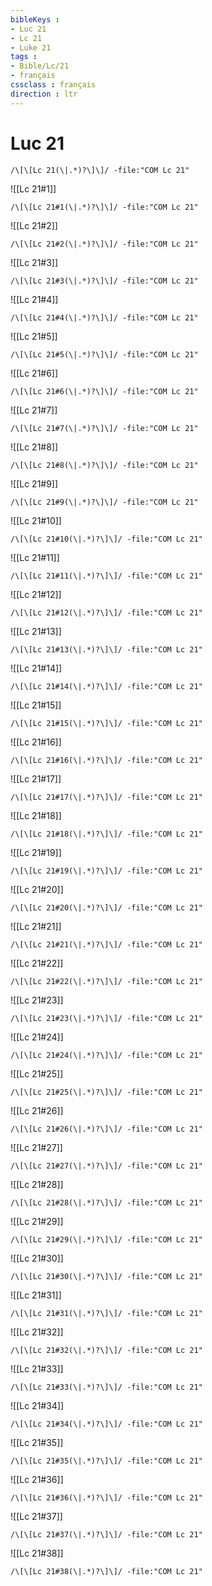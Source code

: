 ```yaml
---
bibleKeys : 
- Luc 21
- Lc 21
- Luke 21
tags : 
- Bible/Lc/21
- français
cssclass : français
direction : ltr
---
```


# Luc 21

```query
/\[\[Lc 21(\|.*)?\]\]/ -file:"COM Lc 21"
```



![[Lc 21#1]]

```query
/\[\[Lc 21#1(\|.*)?\]\]/ -file:"COM Lc 21"
```

![[Lc 21#2]]

```query
/\[\[Lc 21#2(\|.*)?\]\]/ -file:"COM Lc 21"
```

![[Lc 21#3]]

```query
/\[\[Lc 21#3(\|.*)?\]\]/ -file:"COM Lc 21"
```

![[Lc 21#4]]

```query
/\[\[Lc 21#4(\|.*)?\]\]/ -file:"COM Lc 21"
```

![[Lc 21#5]]

```query
/\[\[Lc 21#5(\|.*)?\]\]/ -file:"COM Lc 21"
```

![[Lc 21#6]]

```query
/\[\[Lc 21#6(\|.*)?\]\]/ -file:"COM Lc 21"
```

![[Lc 21#7]]

```query
/\[\[Lc 21#7(\|.*)?\]\]/ -file:"COM Lc 21"
```

![[Lc 21#8]]

```query
/\[\[Lc 21#8(\|.*)?\]\]/ -file:"COM Lc 21"
```

![[Lc 21#9]]

```query
/\[\[Lc 21#9(\|.*)?\]\]/ -file:"COM Lc 21"
```

![[Lc 21#10]]

```query
/\[\[Lc 21#10(\|.*)?\]\]/ -file:"COM Lc 21"
```

![[Lc 21#11]]

```query
/\[\[Lc 21#11(\|.*)?\]\]/ -file:"COM Lc 21"
```

![[Lc 21#12]]

```query
/\[\[Lc 21#12(\|.*)?\]\]/ -file:"COM Lc 21"
```

![[Lc 21#13]]

```query
/\[\[Lc 21#13(\|.*)?\]\]/ -file:"COM Lc 21"
```

![[Lc 21#14]]

```query
/\[\[Lc 21#14(\|.*)?\]\]/ -file:"COM Lc 21"
```

![[Lc 21#15]]

```query
/\[\[Lc 21#15(\|.*)?\]\]/ -file:"COM Lc 21"
```

![[Lc 21#16]]

```query
/\[\[Lc 21#16(\|.*)?\]\]/ -file:"COM Lc 21"
```

![[Lc 21#17]]

```query
/\[\[Lc 21#17(\|.*)?\]\]/ -file:"COM Lc 21"
```

![[Lc 21#18]]

```query
/\[\[Lc 21#18(\|.*)?\]\]/ -file:"COM Lc 21"
```

![[Lc 21#19]]

```query
/\[\[Lc 21#19(\|.*)?\]\]/ -file:"COM Lc 21"
```

![[Lc 21#20]]

```query
/\[\[Lc 21#20(\|.*)?\]\]/ -file:"COM Lc 21"
```

![[Lc 21#21]]

```query
/\[\[Lc 21#21(\|.*)?\]\]/ -file:"COM Lc 21"
```

![[Lc 21#22]]

```query
/\[\[Lc 21#22(\|.*)?\]\]/ -file:"COM Lc 21"
```

![[Lc 21#23]]

```query
/\[\[Lc 21#23(\|.*)?\]\]/ -file:"COM Lc 21"
```

![[Lc 21#24]]

```query
/\[\[Lc 21#24(\|.*)?\]\]/ -file:"COM Lc 21"
```

![[Lc 21#25]]

```query
/\[\[Lc 21#25(\|.*)?\]\]/ -file:"COM Lc 21"
```

![[Lc 21#26]]

```query
/\[\[Lc 21#26(\|.*)?\]\]/ -file:"COM Lc 21"
```

![[Lc 21#27]]

```query
/\[\[Lc 21#27(\|.*)?\]\]/ -file:"COM Lc 21"
```

![[Lc 21#28]]

```query
/\[\[Lc 21#28(\|.*)?\]\]/ -file:"COM Lc 21"
```

![[Lc 21#29]]

```query
/\[\[Lc 21#29(\|.*)?\]\]/ -file:"COM Lc 21"
```

![[Lc 21#30]]

```query
/\[\[Lc 21#30(\|.*)?\]\]/ -file:"COM Lc 21"
```

![[Lc 21#31]]

```query
/\[\[Lc 21#31(\|.*)?\]\]/ -file:"COM Lc 21"
```

![[Lc 21#32]]

```query
/\[\[Lc 21#32(\|.*)?\]\]/ -file:"COM Lc 21"
```

![[Lc 21#33]]

```query
/\[\[Lc 21#33(\|.*)?\]\]/ -file:"COM Lc 21"
```

![[Lc 21#34]]

```query
/\[\[Lc 21#34(\|.*)?\]\]/ -file:"COM Lc 21"
```

![[Lc 21#35]]

```query
/\[\[Lc 21#35(\|.*)?\]\]/ -file:"COM Lc 21"
```

![[Lc 21#36]]

```query
/\[\[Lc 21#36(\|.*)?\]\]/ -file:"COM Lc 21"
```

![[Lc 21#37]]

```query
/\[\[Lc 21#37(\|.*)?\]\]/ -file:"COM Lc 21"
```

![[Lc 21#38]]

```query
/\[\[Lc 21#38(\|.*)?\]\]/ -file:"COM Lc 21"
```

